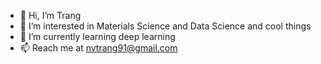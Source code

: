 - 👋 Hi, I’m Trang
- 👀 I’m interested in Materials Science and Data Science and cool things
- 🌱 I’m currently learning deep learning
- 📫 Reach me at nvtrang91@gmail.com
